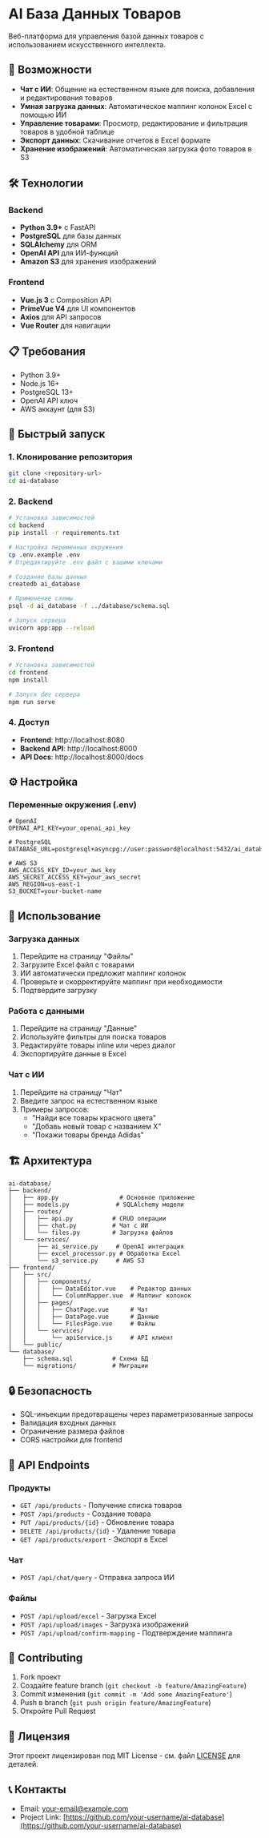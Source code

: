 # AI База Данных Товаров

Веб-платформа для управления базой данных товаров с использованием искусственного интеллекта.

## 🚀 Возможности

- **Чат с ИИ**: Общение на естественном языке для поиска, добавления и редактирования товаров
- **Умная загрузка данных**: Автоматическое маппинг колонок Excel с помощью ИИ
- **Управление товарами**: Просмотр, редактирование и фильтрация товаров в удобной таблице
- **Экспорт данных**: Скачивание отчетов в Excel формате
- **Хранение изображений**: Автоматическая загрузка фото товаров в S3

## 🛠 Технологии

### Backend
- **Python 3.9+** с FastAPI
- **PostgreSQL** для базы данных
- **SQLAlchemy** для ORM
- **OpenAI API** для ИИ-функций
- **Amazon S3** для хранения изображений

### Frontend
- **Vue.js 3** с Composition API
- **PrimeVue V4** для UI компонентов
- **Axios** для API запросов
- **Vue Router** для навигации

## 📋 Требования

- Python 3.9+
- Node.js 16+
- PostgreSQL 13+
- OpenAI API ключ
- AWS аккаунт (для S3)

## 🚀 Быстрый запуск

### 1. Клонирование репозитория
```bash
git clone <repository-url>
cd ai-database
```

### 2. Backend

```bash
# Установка зависимостей
cd backend
pip install -r requirements.txt

# Настройка переменных окружения
cp .env.example .env
# Отредактируйте .env файл с вашими ключами

# Создание базы данных
createdb ai_database

# Применение схемы
psql -d ai_database -f ../database/schema.sql

# Запуск сервера
uvicorn app:app --reload
```

### 3. Frontend

```bash
# Установка зависимостей
cd frontend
npm install

# Запуск dev сервера
npm run serve
```

### 4. Доступ

- **Frontend**: http://localhost:8080
- **Backend API**: http://localhost:8000
- **API Docs**: http://localhost:8000/docs

## ⚙️ Настройка

### Переменные окружения (.env)

```env
# OpenAI
OPENAI_API_KEY=your_openai_api_key

# PostgreSQL
DATABASE_URL=postgresql+asyncpg://user:password@localhost:5432/ai_database

# AWS S3
AWS_ACCESS_KEY_ID=your_aws_key
AWS_SECRET_ACCESS_KEY=your_aws_secret
AWS_REGION=us-east-1
S3_BUCKET=your-bucket-name
```

## 📖 Использование

### Загрузка данных
1. Перейдите на страницу "Файлы"
2. Загрузите Excel файл с товарами
3. ИИ автоматически предложит маппинг колонок
4. Проверьте и скорректируйте маппинг при необходимости
5. Подтвердите загрузку

### Работа с данными
1. Перейдите на страницу "Данные"
2. Используйте фильтры для поиска товаров
3. Редактируйте товары inline или через диалог
4. Экспортируйте данные в Excel

### Чат с ИИ
1. Перейдите на страницу "Чат"
2. Введите запрос на естественном языке
3. Примеры запросов:
   - "Найди все товары красного цвета"
   - "Добавь новый товар с названием X"
   - "Покажи товары бренда Adidas"

## 🏗 Архитектура

```
ai-database/
├── backend/
│   ├── app.py                 # Основное приложение
│   ├── models.py             # SQLAlchemy модели
│   ├── routes/
│   │   ├── api.py           # CRUD операции
│   │   ├── chat.py          # Чат с ИИ
│   │   └── files.py         # Загрузка файлов
│   └── services/
│       ├── ai_service.py     # OpenAI интеграция
│       ├── excel_processor.py # Обработка Excel
│       └── s3_service.py     # AWS S3
├── frontend/
│   ├── src/
│   │   ├── components/
│   │   │   ├── DataEditor.vue    # Редактор данных
│   │   │   └── ColumnMapper.vue  # Маппинг колонок
│   │   ├── pages/
│   │   │   ├── ChatPage.vue      # Чат
│   │   │   ├── DataPage.vue      # Данные
│   │   │   └── FilesPage.vue     # Файлы
│   │   └── services/
│   │       └── apiService.js     # API клиент
│   └── public/
└── database/
    ├── schema.sql           # Схема БД
    └── migrations/          # Миграции
```

## 🔒 Безопасность

- SQL-инъекции предотвращены через параметризованные запросы
- Валидация входных данных
- Ограничение размера файлов
- CORS настройки для frontend

## 📝 API Endpoints

### Продукты
- `GET /api/products` - Получение списка товаров
- `POST /api/products` - Создание товара
- `PUT /api/products/{id}` - Обновление товара
- `DELETE /api/products/{id}` - Удаление товара
- `GET /api/products/export` - Экспорт в Excel

### Чат
- `POST /api/chat/query` - Отправка запроса ИИ

### Файлы
- `POST /api/upload/excel` - Загрузка Excel
- `POST /api/upload/images` - Загрузка изображений
- `POST /api/upload/confirm-mapping` - Подтверждение маппинга

## 🤝 Contributing

1. Fork проект
2. Создайте feature branch (`git checkout -b feature/AmazingFeature`)
3. Commit изменения (`git commit -m 'Add some AmazingFeature'`)
4. Push в branch (`git push origin feature/AmazingFeature`)
5. Откройте Pull Request

## 📄 Лицензия

Этот проект лицензирован под MIT License - см. файл [LICENSE](LICENSE) для деталей.

## 📞 Контакты

- Email: your-email@example.com
- Project Link: [https://github.com/your-username/ai-database](https://github.com/your-username/ai-database)
